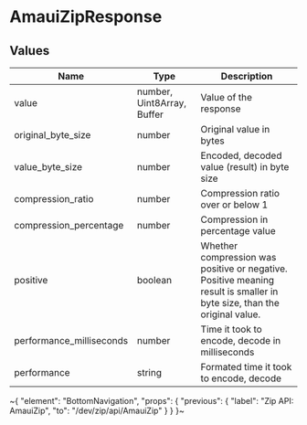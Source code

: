 
# AmauiZipResponse

## Values

Name | Type | Description
-----|------|------------
value | <span class='amaui\_number'>number</span>, <span class='amaui\_other'>Uint8Array</span>, <span class='amaui\_other'>Buffer</span> | Value of the response
original\_byte\_size | <span class='amaui\_number'>number</span> | Original value in bytes
value\_byte\_size | <span class='amaui\_number'>number</span> | Encoded, decoded value (result) in byte size
compression\_ratio | <span class='amaui\_number'>number</span> | Compression ratio over or below 1
compression\_percentage | <span class='amaui\_number'>number</span> | Compression in percentage value
positive | <span class='amaui\_boolean'>boolean</span> | Whether compression was positive or negative. Positive meaning result is smaller in byte size, than the original value.
performance\_milliseconds | <span class='amaui\_number'>number</span> | Time it took to encode, decode in milliseconds
performance | <span class='amaui\_string'>string</span> | Formated time it took to encode, decode

~{
  "element": "BottomNavigation",
  "props": {
    "previous": {
      "label": "Zip API: AmauiZip",
      "to": "/dev/zip/api/AmauiZip"
    }
  }
}~
